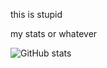 this is stupid

my stats or whatever

![GitHub stats](https://github-readme-stats.vercel.app/api?username=isolationed&show_icons=true)  
